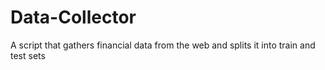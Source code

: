 # Data-Collector
A script that gathers financial data from the web and splits it into train and test sets
